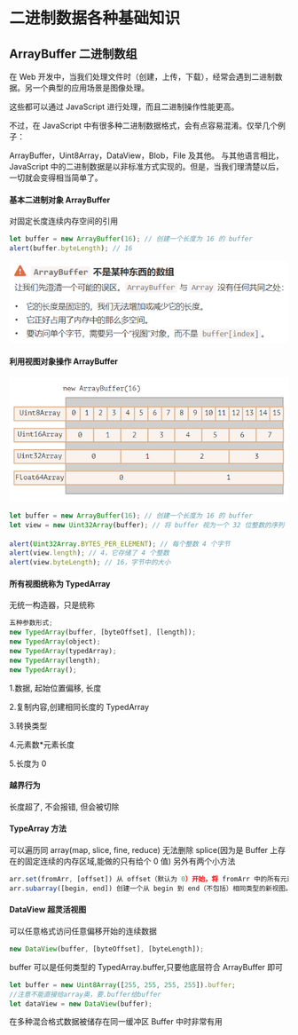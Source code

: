 # 二进制数据各种基础知识

## ArrayBuffer 二进制数组

在 Web 开发中，当我们处理文件时（创建，上传，下载），经常会遇到二进制数据。另一个典型的应用场景是图像处理。

这些都可以通过 JavaScript 进行处理，而且二进制操作性能更高。

不过，在 JavaScript 中有很多种二进制数据格式，会有点容易混淆。仅举几个例子：

ArrayBuffer，Uint8Array，DataView，Blob，File 及其他。
与其他语言相比，JavaScript 中的二进制数据是以非标准方式实现的。但是，当我们理清楚以后，一切就会变得相当简单了。

#### 基本二进制对象 ArrayBuffer

对固定长度连续内存空间的引用

```js
let buffer = new ArrayBuffer(16); // 创建一个长度为 16 的 buffer
alert(buffer.byteLength); // 16
```

![Alt text](image.png)

#### 利用视图对象操作 ArrayBuffer

![Alt text](image-1.png)

```js
let buffer = new ArrayBuffer(16); // 创建一个长度为 16 的 buffer
let view = new Uint32Array(buffer); // 将 buffer 视为一个 32 位整数的序列

alert(Uint32Array.BYTES_PER_ELEMENT); // 每个整数 4 个字节
alert(view.length); // 4，它存储了 4 个整数
alert(view.byteLength); // 16，字节中的大小
```

#### 所有视图统称为 TypedArray

无统一构造器，只是统称

```js
五种参数形式;
new TypedArray(buffer, [byteOffset], [length]);
new TypedArray(object);
new TypedArray(typedArray);
new TypedArray(length);
new TypedArray();
```

1.数据, 起始位置偏移, 长度

2.复制内容,创建相同长度的 TypedArray

3.转换类型

4.元素数\*元素长度

5.长度为 0

#### 越界行为

长度超了, 不会报错, 但会被切除

#### TypeArray 方法

可以遍历同 array(map, slice, fine, reduce)
无法删除 splice(因为是 Buffer 上存在的固定连续的内存区域,能做的只有给个 0 值)
另外有两个小方法

```js
arr.set(fromArr, [offset]) 从 offset（默认为 0）开始，将 fromArr 中的所有元素复制到 arr。
arr.subarray([begin, end]) 创建一个从 begin 到 end（不包括）相同类型的新视图。这类似于 slice 方法（同样也支持），但不复制任何内容 —— 只是创建一个新视图，以对给定片段的数据进行操作。
```

#### DataView 超灵活视图

可以任意格式访问任意偏移开始的连续数据

```js
new DataView(buffer, [byteOffset], [byteLength]);
```

buffer 可以是任何类型的 TypedArray.buffer,只要他底层符合 ArrayBuffer 即可

```js
let buffer = new Uint8Array([255, 255, 255, 255]).buffer;
//注意不能直接给array奥，要.buffer给buffer
let dataView = new DataView(buffer);
```

在多种混合格式数据被储存在同一缓冲区 Buffer 中时非常有用
